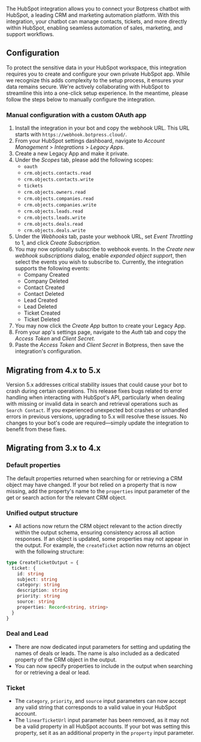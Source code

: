 The HubSpot integration allows you to connect your Botpress chatbot with HubSpot, a leading CRM and marketing automation platform. With this integration, your chatbot can manage contacts, tickets, and more directly within HubSpot, enabling seamless automation of sales, marketing, and support workflows.

## Configuration

To protect the sensitive data in your HubSpot workspace, this integration requires you to create and configure your own private HubSpot app. While we recognize this adds complexity to the setup process, it ensures your data remains secure. We're actively collaborating with HubSpot to streamline this into a one-click setup experience. In the meantime, please follow the steps below to manually configure the integration.

### Manual configuration with a custom OAuth app

1. Install the integration in your bot and copy the webhook URL. This URL starts with `https://webhook.botpress.cloud/`.
2. From your HubSpot settings dashboard, navigate to _Account Management_ &gt; _Integrations_ &gt; _Legacy Apps_.
3. Create a new Legacy App and make it private.
4. Under the _Scopes_ tab, please add the following scopes:
   - `oauth`
   - `crm.objects.contacts.read`
   - `crm.objects.contacts.write`
   - `tickets`
   - `crm.objects.owners.read`
   - `crm.objects.companies.read`
   - `crm.objects.companies.write`
   - `crm.objects.leads.read`
   - `crm.objects.leads.write`
   - `crm.objects.deals.read`
   - `crm.objects.deals.write`
5. Under the _Webhooks_ tab, paste your webhook URL, set _Event Throttling_ to 1, and click _Create Subscription_.
6. You may now optionally subscribe to webhook events. In the _Create new webhook subscriptions_ dialog, enable _expanded object support_, then select the events you wish to subscribe to. Currently, the integration supports the following events:
   - Company Created
   - Company Deleted
   - Contact Created
   - Contact Deleted
   - Lead Created
   - Lead Deleted
   - Ticket Created
   - Ticket Deleted
7. You may now click the _Create App_ button to create your Legacy App.
8. From your app's settings page, navigate to the _Auth_ tab and copy the _Access Token_ and _Client Secret_.
9. Paste the _Access Token_ and _Client Secret_ in Botpress, then save the integration's configuration.

## Migrating from 4.x to 5.x

Version 5.x addresses critical stability issues that could cause your bot to crash during certain operations. This release fixes bugs related to error handling when interacting with HubSpot's API, particularly when dealing with missing or invalid data in search and retrieval operations such as `Search Contact`. If you experienced unexpected bot crashes or unhandled errors in previous versions, upgrading to 5.x will resolve these issues. No changes to your bot's code are required—simply update the integration to benefit from these fixes.

## Migrating from 3.x to 4.x

### Default properties

The default properties returned when searching for or retrieving a CRM object may have changed. If your bot relied on a property that is now missing, add the property's name to the `properties` input parameter of the get or search action for the relevant CRM object.

### Unified output structure

- All actions now return the CRM object relevant to the action directly within the output schema, ensuring consistency across all action responses. If an object is updated, some properties may not appear in the output. For example, the `createTicket` action now returns an object with the following structure:

```ts
type CreateTicketOutput = {
  ticket: {
    id: string
    subject: string
    category: string
    description: string
    priority: string
    source: string
    properties: Record<string, string>
  }
}
```

### Deal and Lead

- There are now dedicated input parameters for setting and updating the names of deals or leads. The name is also included as a dedicated property of the CRM object in the output.
- You can now specify properties to include in the output when searching for or retrieving a deal or lead.

### Ticket

- The `category`, `priority`, and `source` input parameters can now accept any valid string that corresponds to a valid value in your HubSpot account.
- The `linearTicketUrl` input parameter has been removed, as it may not be a valid property in all HubSpot accounts. If your bot was setting this property, set it as an additional property in the `property` input parameter.

